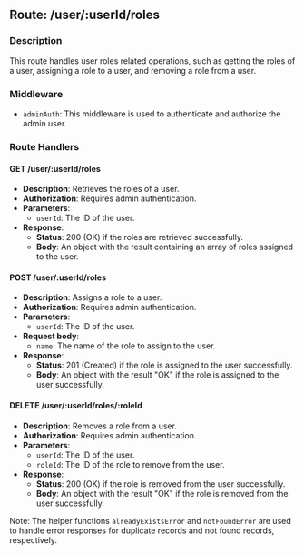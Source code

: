 ## Route: /user/:userId/roles

### Description

This route handles user roles related operations, such as getting the roles of a user, assigning a role to a user, and removing a role from a user.

### Middleware

- `adminAuth`: This middleware is used to authenticate and authorize the admin user.

### Route Handlers

#### GET /user/:userId/roles

- **Description**: Retrieves the roles of a user.
- **Authorization**: Requires admin authentication.
- **Parameters**:
  - `userId`: The ID of the user.
- **Response**:
  - **Status**: 200 (OK) if the roles are retrieved successfully.
  - **Body**: An object with the result containing an array of roles assigned to the user.

#### POST /user/:userId/roles

- **Description**: Assigns a role to a user.
- **Authorization**: Requires admin authentication.
- **Parameters**:
  - `userId`: The ID of the user.
- **Request body**:
  - `name`: The name of the role to assign to the user.
- **Response**:
  - **Status**: 201 (Created) if the role is assigned to the user successfully.
  - **Body**: An object with the result "OK" if the role is assigned to the user successfully.

#### DELETE /user/:userId/roles/:roleId

- **Description**: Removes a role from a user.
- **Authorization**: Requires admin authentication.
- **Parameters**:
  - `userId`: The ID of the user.
  - `roleId`: The ID of the role to remove from the user.
- **Response**:
  - **Status**: 200 (OK) if the role is removed from the user successfully.
  - **Body**: An object with the result "OK" if the role is removed from the user successfully.

Note: The helper functions `alreadyExistsError` and `notFoundError` are used to handle error responses for duplicate records and not found records, respectively.